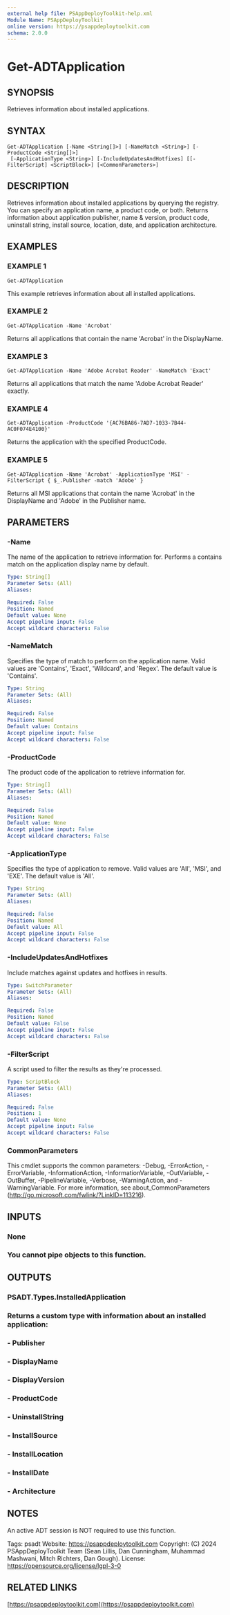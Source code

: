 ```yaml
---
external help file: PSAppDeployToolkit-help.xml
Module Name: PSAppDeployToolkit
online version: https://psappdeploytoolkit.com
schema: 2.0.0
---
```


# Get-ADTApplication

## SYNOPSIS
Retrieves information about installed applications.

## SYNTAX

```
Get-ADTApplication [-Name <String[]>] [-NameMatch <String>] [-ProductCode <String[]>]
 [-ApplicationType <String>] [-IncludeUpdatesAndHotfixes] [[-FilterScript] <ScriptBlock>] [<CommonParameters>]
```

## DESCRIPTION
Retrieves information about installed applications by querying the registry.
You can specify an application name, a product code, or both.
Returns information about application publisher, name & version, product code, uninstall string, install source, location, date, and application architecture.

## EXAMPLES

### EXAMPLE 1
```
Get-ADTApplication
```

This example retrieves information about all installed applications.

### EXAMPLE 2
```
Get-ADTApplication -Name 'Acrobat'
```

Returns all applications that contain the name 'Acrobat' in the DisplayName.

### EXAMPLE 3
```
Get-ADTApplication -Name 'Adobe Acrobat Reader' -NameMatch 'Exact'
```

Returns all applications that match the name 'Adobe Acrobat Reader' exactly.

### EXAMPLE 4
```
Get-ADTApplication -ProductCode '{AC76BA86-7AD7-1033-7B44-AC0F074E4100}'
```

Returns the application with the specified ProductCode.

### EXAMPLE 5
```
Get-ADTApplication -Name 'Acrobat' -ApplicationType 'MSI' -FilterScript { $_.Publisher -match 'Adobe' }
```

Returns all MSI applications that contain the name 'Acrobat' in the DisplayName and 'Adobe' in the Publisher name.

## PARAMETERS

### -Name
The name of the application to retrieve information for.
Performs a contains match on the application display name by default.

```yaml
Type: String[]
Parameter Sets: (All)
Aliases:

Required: False
Position: Named
Default value: None
Accept pipeline input: False
Accept wildcard characters: False
```

### -NameMatch
Specifies the type of match to perform on the application name.
Valid values are 'Contains', 'Exact', 'Wildcard', and 'Regex'.
The default value is 'Contains'.

```yaml
Type: String
Parameter Sets: (All)
Aliases:

Required: False
Position: Named
Default value: Contains
Accept pipeline input: False
Accept wildcard characters: False
```

### -ProductCode
The product code of the application to retrieve information for.

```yaml
Type: String[]
Parameter Sets: (All)
Aliases:

Required: False
Position: Named
Default value: None
Accept pipeline input: False
Accept wildcard characters: False
```

### -ApplicationType
Specifies the type of application to remove.
Valid values are 'All', 'MSI', and 'EXE'.
The default value is 'All'.

```yaml
Type: String
Parameter Sets: (All)
Aliases:

Required: False
Position: Named
Default value: All
Accept pipeline input: False
Accept wildcard characters: False
```

### -IncludeUpdatesAndHotfixes
Include matches against updates and hotfixes in results.

```yaml
Type: SwitchParameter
Parameter Sets: (All)
Aliases:

Required: False
Position: Named
Default value: False
Accept pipeline input: False
Accept wildcard characters: False
```

### -FilterScript
A script used to filter the results as they're processed.

```yaml
Type: ScriptBlock
Parameter Sets: (All)
Aliases:

Required: False
Position: 1
Default value: None
Accept pipeline input: False
Accept wildcard characters: False
```

### CommonParameters
This cmdlet supports the common parameters: -Debug, -ErrorAction, -ErrorVariable, -InformationAction, -InformationVariable, -OutVariable, -OutBuffer, -PipelineVariable, -Verbose, -WarningAction, and -WarningVariable.
For more information, see about_CommonParameters (http://go.microsoft.com/fwlink/?LinkID=113216).

## INPUTS

### None
### You cannot pipe objects to this function.
## OUTPUTS

### PSADT.Types.InstalledApplication
### Returns a custom type with information about an installed application:
### - Publisher
### - DisplayName
### - DisplayVersion
### - ProductCode
### - UninstallString
### - InstallSource
### - InstallLocation
### - InstallDate
### - Architecture
## NOTES
An active ADT session is NOT required to use this function.

Tags: psadt
Website: https://psappdeploytoolkit.com
Copyright: (C) 2024 PSAppDeployToolkit Team (Sean Lillis, Dan Cunningham, Muhammad Mashwani, Mitch Richters, Dan Gough).
License: https://opensource.org/license/lgpl-3-0

## RELATED LINKS

[https://psappdeploytoolkit.com](https://psappdeploytoolkit.com)
